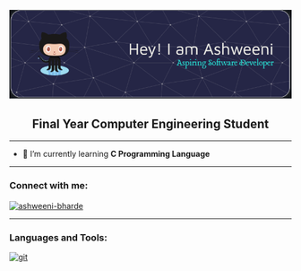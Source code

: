![Profile Header](https://github.com/ashweeni-b/ashweeni-b/blob/main/header.png)

<h2 align="center">Final Year Computer Engineering Student </h2> 

___

- 🌱 I’m currently learning **C Programming Language**
___

<h3 align="left">Connect with me:</h3>
<p align="left">
<a href="https://linkedin.com/in/ashweeni-bharde" target="blank"><img align="center" src="https://raw.githubusercontent.com/rahuldkjain/github-profile-readme-generator/master/src/images/icons/Social/linked-in-alt.svg" alt="ashweeni-bharde" height="30" width="40" /></a>
</p>

___

<h3 align="left">Languages and Tools:</h3>
<p align="left"> <a href="https://git-scm.com/" target="_blank" rel="noreferrer"> <img src="https://www.vectorlogo.zone/logos/git-scm/git-scm-icon.svg" alt="git" width="40" height="40"/> </a> </p>
